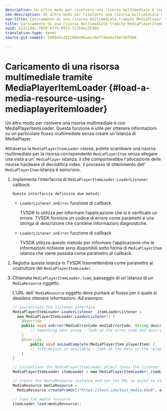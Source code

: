 ```yaml
---
description: Un altro modo per risolvere una risorsa multimediale è con MediaPlayerItemLoader. Questa funzione è utile per ottenere informazioni su un particolare flusso multimediale senza creare un'istanza di MediaPlayer.
seo-description: Un altro modo per risolvere una risorsa multimediale è con MediaPlayerItemLoader. Questa funzione è utile per ottenere informazioni su un particolare flusso multimediale senza creare un'istanza di MediaPlayer.
seo-title: Caricamento di una risorsa multimediale tramite MediaPlayerItemLoader
title: Caricamento di una risorsa multimediale tramite MediaPlayerItemLoader
uuid: b2311ddc-f059-4775-8553-fc354ec2636b
translation-type: tm+mt
source-git-commit: 5908e5a3521966496aeec0ef730e4a704fddfb68

---
```



# Caricamento di una risorsa multimediale tramite MediaPlayerItemLoader {#load-a-media-resource-using-mediaplayeritemloader}

Un altro modo per risolvere una risorsa multimediale è con MediaPlayerItemLoader. Questa funzione è utile per ottenere informazioni su un particolare flusso multimediale senza creare un&#39;istanza di MediaPlayer.

Attraverso la `MediaPlayerItemLoader` classe, potete scambiare una risorsa multimediale per la risorsa corrispondente `MediaPlayerItem` senza allegare una vista a un&#39; `MediaPlayer` istanza, il che comporterebbe l&#39;allocazione delle risorse hardware di decodifica video. Il processo di ottenimento dell&#39; `MediaPlayerItem` istanza è asincrono.

1. Implementa l’interfaccia di `MediaPlayerItemLoader.LoaderListener` callback.

       Questa interfaccia definisce due metodi:
   
   * `LoaderListener.onError` funzione di callback

      TVSDK lo utilizza per informare l’applicazione che si è verificato un errore. TVSDK fornisce un codice di errore come parametri e una stringa di descrizione che contiene informazioni diagnostiche.

   * `LoaderListener.onError` funzione di callback

      TVSDK utilizza questo metodo per informare l’applicazione che le informazioni richieste sono disponibili sotto forma di `MediaPlayerItem` istanza che viene passata come parametro al callback.

1. Registra questa istanza in TVSDK trasmettendola come parametro al costruttore del `MediaPlayerItemLoader`.
1. Chiamata `MediaPlayerItemLoader.load`, passaggio di un&#39;istanza di un `MediaResource` oggetto.

   L&#39;URL dell&#39; `MediaResource` oggetto deve puntare al flusso per il quale si desidera ottenere informazioni. Ad esempio:

   ```java
   // instantiate the listener interface 
   MediaPlayerItemLoader.LoaderListener _itemLoaderListener = 
     new MediaPlayerItemLoader.LoaderListener() { 
       @Override 
       public void onError(MediaErrorCode mediaErrorCode, String description) { 
           // something went wrong - look at the error code and description 
       } 
       @Override 
           public void onLoadComplete(MediaPlayerItem playerItem) { 
           // information is available - look at the data in the "playerItem" object 
       } 
   } 
   
   // instantiate the MediaPlayerItemLoader object (pass the listener as parameter) 
   MediaPlayerItemLoader itemLoader = new MediaPlayerItemLoader(_itemLoaderListener); 
   
   // create the MediaResource instance and set the URL to point to the actual media stream 
   MediaResource mediaResource =  
     MediaResource.createFromUrl("https://test.com/test_media.m3u8", null); 
   
   // load the media resource 
   itemLoader.load(mediaResource); 
   ```

